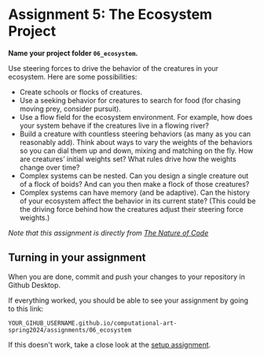 # Assignment 5: The Ecosystem Project

**Name your project folder `06_ecosystem`.**

Use steering forces to drive the behavior of the creatures in your ecosystem. Here are some possibilities:

- Create schools or flocks of creatures.
- Use a seeking behavior for creatures to search for food (for chasing moving prey, consider pursuit).
- Use a flow field for the ecosystem environment. For example, how does your system behave if the creatures live in a flowing river?
- Build a creature with countless steering behaviors (as many as you can reasonably add). Think about ways to vary the weights of the behaviors so you can dial them up and down, mixing and matching on the fly. How are creatures’ initial weights set? What rules drive how the weights change over time?
- Complex systems can be nested. Can you design a single creature out of a flock of boids? And can you then make a flock of those creatures?
- Complex systems can have memory (and be adaptive). Can the history of your ecosystem affect the behavior in its current state? (This could be the driving force behind how the creatures adjust their steering force weights.)

*Note that this assignment is directly from [The Nature of Code](https://natureofcode.com/autonomous-agents/)*

## Turning in your assignment

When you are done, commit and push your changes to your repository in Github Desktop.

If everything worked, you should be able to see your assignment by going to this link:

```
YOUR_GIHUB_USERNAME.github.io/computational-art-spring2024/assignments/06_ecosystem
```

If this doesn't work, take a close look at the [setup assignment](./p5-setup-abstract.html).